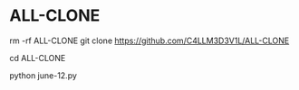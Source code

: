 # ALL-CLONE
rm -rf ALL-CLONE
git clone https://github.com/C4LLM3D3V1L/ALL-CLONE

cd ALL-CLONE

python june-12.py
